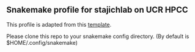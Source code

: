 ## Snakemake profile for stajichlab on UCR HPCC

This profile is adapted from this [template](https://github.com/Snakemake-Profiles/slurm).

Please clone this repo to your snakemake config directory. (By default is $HOME/.config/snakemake)
